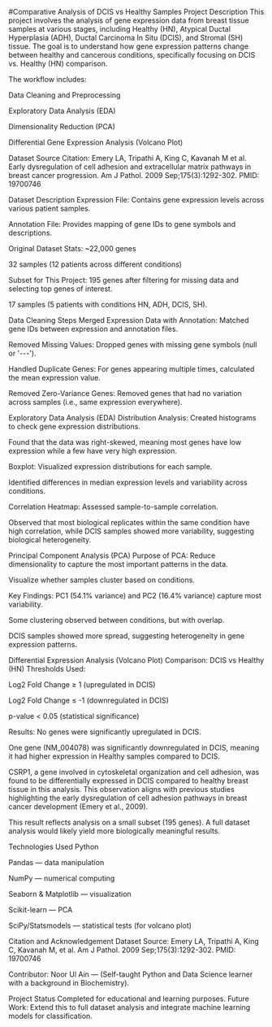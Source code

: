 #Comparative Analysis of DCIS vs Healthy Samples
Project Description
This project involves the analysis of gene expression data from breast tissue samples at various stages, including Healthy (HN), Atypical Ductal Hyperplasia (ADH), Ductal Carcinoma In Situ (DCIS), and Stromal (SH) tissue. The goal is to understand how gene expression patterns change between healthy and cancerous conditions, specifically focusing on DCIS vs. Healthy (HN) comparison.

The workflow includes:

Data Cleaning and Preprocessing

Exploratory Data Analysis (EDA)

Dimensionality Reduction (PCA)

Differential Gene Expression Analysis (Volcano Plot)

Dataset Source
Citation:
Emery LA, Tripathi A, King C, Kavanah M et al. Early dysregulation of cell adhesion and extracellular matrix pathways in breast cancer progression. Am J Pathol. 2009 Sep;175(3):1292-302. PMID: 19700746

Dataset Description
Expression File: Contains gene expression levels across various patient samples.

Annotation File: Provides mapping of gene IDs to gene symbols and descriptions.

Original Dataset Stats:
~22,000 genes

32 samples (12 patients across different conditions)

Subset for This Project:
195 genes after filtering for missing data and selecting top genes of interest.

17 samples (5 patients with conditions HN, ADH, DCIS, SH).

Data Cleaning Steps
Merged Expression Data with Annotation:
Matched gene IDs between expression and annotation files.

Removed Missing Values:
Dropped genes with missing gene symbols (null or '---').

Handled Duplicate Genes:
For genes appearing multiple times, calculated the mean expression value.

Removed Zero-Variance Genes:
Removed genes that had no variation across samples (i.e., same expression everywhere).

Exploratory Data Analysis (EDA)
Distribution Analysis:
Created histograms to check gene expression distributions.

Found that the data was right-skewed, meaning most genes have low expression while a few have very high expression.

Boxplot:
Visualized expression distributions for each sample.

Identified differences in median expression levels and variability across conditions.

Correlation Heatmap:
Assessed sample-to-sample correlation.

Observed that most biological replicates within the same condition have high correlation, while DCIS samples showed more variability, suggesting biological heterogeneity.

Principal Component Analysis (PCA)
Purpose of PCA:
Reduce dimensionality to capture the most important patterns in the data.

Visualize whether samples cluster based on conditions.

Key Findings:
PC1 (54.1% variance) and PC2 (16.4% variance) capture most variability.

Some clustering observed between conditions, but with overlap.

DCIS samples showed more spread, suggesting heterogeneity in gene expression patterns.

Differential Expression Analysis (Volcano Plot)
Comparison: DCIS vs Healthy (HN)
Thresholds Used:

Log2 Fold Change ≥ 1 (upregulated in DCIS)

Log2 Fold Change ≤ -1 (downregulated in DCIS)

p-value < 0.05 (statistical significance)

Results:
No genes were significantly upregulated in DCIS.

One gene (NM_004078) was significantly downregulated in DCIS, meaning it had higher expression in Healthy samples compared to DCIS.

CSRP1, a gene involved in cytoskeletal organization and cell adhesion, was found to be differentially expressed in DCIS compared to healthy breast tissue in this analysis. This observation aligns with previous studies highlighting the early dysregulation of cell adhesion pathways in breast cancer development (Emery et al., 2009).

This result reflects analysis on a small subset (195 genes). A full dataset analysis would likely yield more biologically meaningful results.

Technologies Used
Python

Pandas — data manipulation

NumPy — numerical computing

Seaborn & Matplotlib — visualization

Scikit-learn — PCA

SciPy/Statsmodels — statistical tests (for volcano plot)

Citation and Acknowledgement
Dataset Source:
Emery LA, Tripathi A, King C, Kavanah M, et al. Am J Pathol. 2009 Sep;175(3):1292-302. PMID: 19700746

Contributor: Noor Ul Ain — (Self-taught Python and Data Science learner with a background in Biochemistry).

Project Status
Completed for educational and learning purposes.
Future Work: Extend this to full dataset analysis and integrate machine learning models for classification.








